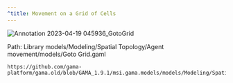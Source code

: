 ```yaml
---
^title: Movement on a Grid of Cells 
---
```


![Annotation 2023-04-19 045936_GotoGrid](https://user-images.githubusercontent.com/4437331/232956803-7afca1af-ed72-494c-ae55-99277c7c1795.png)

Path: Library models/Modeling/Spatial Topology/Agent movement/models/Goto Grid.gaml

```gaml reference
https://github.com/gama-platform/gama.old/blob/GAMA_1.9.1/msi.gama.models/models/Modeling/Spatial%20Topology/Agent%20movement/models/Goto%20Grid.gaml
```
